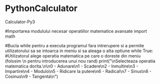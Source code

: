 # PythonCalculator
 Calculator-Py3
 
#Importarea modulului necesar operatiilor matematice avansate
import math

#Bucla while pentru a executa programul fara intrerupere si a permite utilizatorului sa se intoarca in meniu si sa aleaga o alta optiune
while True:
    #Utilizatorul alege operatia matematica pe care o doreste din meniu (folosim \n pentru introducerea unui nou rand)
    print("\nSelecteaza operatia matematica dorita.\n\n0 - Adunare\n1 - Scadere\n2 - Inmultire\n3 - Impartire\n4 - Modulo\n5 - Ridicare la putere\n6 - Radical\n7 - Sinus\n8 - Cosinus\n9 - Tangenta\n")

   
